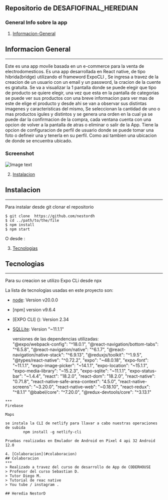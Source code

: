 ## Repositorio de DESAFIOFINAL_HEREDIAN 
 
<a name="general-info"></a>
### General Info sobre la app

1. [Informacion-General ](#informacion-general)
## Informacion General 
***
Este es una app movile basada en un e-commerce para la venta de electrodomesticos.
Es una app desarrollada en React native, de tipo hibrida(bridge) utilizando el frameword ExpoCLI ,
Se ingresa a travez de la creacion de un usuario con un email y un password, la cracion de la cuente es gratuita.
Se va a visualizar la 1 pantalla donde se puede elegir que tipo de producto se quiere elegir,
una vez que esta en la pantalla de categorias se puede ver sus productos con una breve informacion para ver mas de este de elige el producto y desde ahi se van a observar sus distintas imagenes y caracteristicas del mismo, 
Se seleccionan la cantidad de uno o mas productos igules y distintos y se genera una orden en la cual ya se puede dar la confirmacion de la compra, cada ventana cuenta con una opcion de volver a la pantalla de atras o eliminar o salir de la App.
Tiene la opcion de configuracion de perfil de usuario donde se puede tomar una foto o defineir una y tenerla en su perfil. Como asi tambien una ubicacion de donde se encuentra ubicado.

### Screenshot
![Image text](/path/to/the/screenshot.png)


2. [Instalacion](#instalacion)
## Instalacion
***
Para instalar desde git clonar el repositorio
```
$ git clone  https://github.com/nestordh
$ cd ../path/to/the/file
$ npm install
$ npm start
```
O desde :


3. [Tecnologias](#tecnologias)
## Tecnologias
***
Para su creacion se utilizo Expo CLi desde npx


La lista de tecnologias usadas en este proyecto son:
* [node](https://nodejs.org): Version v20.0.0 
* [npm] version v9.6.4
* [EXPO CLI] (): Version 2.34
* [SQLLite](https://sqllite.com): Version "~11.1.1"

  versiones de las dependencias utilizadas:  
    "@expo/webpack-config": "^18.0.1",
    "@react-navigation/bottom-tabs": "^6.5.8",
    "@react-navigation/native": "^6.1.7",
    "@react-navigation/native-stack": "^6.9.13",
    "@reduxjs/toolkit": "^1.9.5",
    "@types/react-native": "^0.72.2",
    "expo": "~48.0.18",
    "expo-font": "~11.1.1",
    "expo-image-picker": "~14.1.1",
    "expo-location": "~15.1.1",
    "expo-media-library": "~15.2.3",
    "expo-sqlite": "~11.1.1",
    "expo-status-bar": "~1.4.4",
    "react": "18.2.0",
    "react-dom": "18.2.0",
    "react-native": "0.71.8",
    "react-native-safe-area-context": "4.5.0",
    "react-native-screens": "~3.20.0",
    "react-native-web": "~0.18.10",
    "react-redux": "^8.1.1"
    "@babel/core": "^7.20.0",
    "@redux-devtools/core": "^3.13.1"

```
***
Firebase

Maps

se instala la CLI de netlify para llavar a cabo nuestras operaciones de subida
        npm install -g netlify-cli

Pruebas realizadas en Emulador de Android en Pixel 4 api 32 Android 12.0

4. [Colaboracion](#colaboracion)
## Colaboracion
***
> Realizado a travez del curso de desarrollo de App de CODERHOUSE  
> Profesor del curso Sebastian D.
> Tutor Diego M.
> Tutorial de reac native
> You tube / instagram .

## Heredia NestorD
